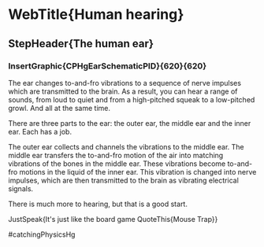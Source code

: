 # WebTitle{Human hearing}

## StepHeader{The human ear}

### InsertGraphic{CPHgEarSchematicPID}{620}{620}

The ear changes to-and-fro vibrations to a sequence of nerve impulses which are transmitted to the brain. As a result, you can hear a range of sounds, from loud to quiet and from a high-pitched squeak to a low-pitched growl. And all at the same time.

There are three parts to the ear: the outer ear, the middle ear and the inner ear. Each has a job.

The outer ear collects and channels the vibrations to the middle ear. The middle ear transfers the to-and-fro motion of the air into matching vibrations of the bones in the middle ear. These vibrations become to-and-fro motions in the liquid of the inner ear. This vibration is changed into nerve impulses, which are then transmitted to the brain as vibrating electrical signals.

There is much more to hearing, but that is a good start.

JustSpeak{It's just like the board game QuoteThis{Mouse Trap}}



#catchingPhysicsHg